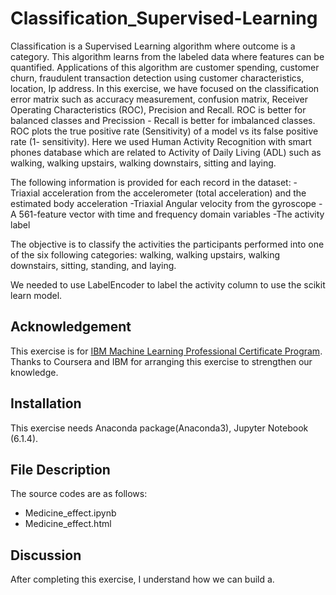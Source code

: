 # Classification_Supervised-Learning

Classification is a Supervised Learning algorithm where outcome is a category. This algorithm learns from the labeled data where features can be quantified. Applications of this algorithm are customer spending, customer churn, fraudulent transaction detection using customer characteristics, location, Ip address. In this exercise, we have focused on the classification error matrix such as accuracy measurement, confusion matrix, Receiver Operating Characteristics (ROC), Precision and Recall. ROC is better for balanced classes and Precission - Recall is better for imbalanced classes. ROC plots the true positive rate (Sensitivity) of a model vs its false positive rate (1- sensitivity). 
Here we used Human Activity Recognition with smart phones database which are related to Activity of Daily Living (ADL) such as walking, walking upstairs, walking downstairs, sitting and laying.

The following information is provided for each record in the dataset:
-Triaxial acceleration from the accelerometer (total acceleration) and the estimated body acceleration
-Triaxial Angular velocity from the gyroscope
-A 561-feature vector with time and frequency domain variables
-The activity label

The objective is to classify the activities the participants performed into one of the six following categories: walking, walking upstairs, walking downstairs, sitting, standing, and laying.

We needed to use LabelEncoder to label the activity column to use the scikit learn model.


## Acknowledgement
This exercise is for [IBM Machine Learning Professional Certificate Program](https://www.coursera.org/professional-certificates/ibm-machine-learning?).
Thanks to Coursera and IBM for arranging this exercise to strengthen our knowledge. 
## Installation
This exercise needs Anaconda package(Anaconda3), Jupyter Notebook (6.1.4).

## File Description
The source codes are as follows:
- Medicine_effect.ipynb
- Medicine_effect.html

## Discussion
After completing this exercise, I understand how we can build a.
